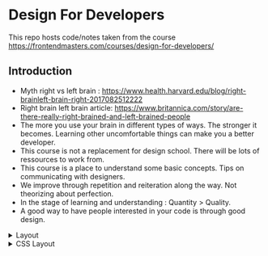 # Design For Developers

This repo hosts code/notes taken from the course https://frontendmasters.com/courses/design-for-developers/

## Introduction

- Myth right vs left brain : https://www.health.harvard.edu/blog/right-brainleft-brain-right-2017082512222
- Right brain left brain article: https://www.britannica.com/story/are-there-really-right-brained-and-left-brained-people
- The more you use your brain in different types of ways. The stronger it becomes. Learning other uncomfortable things can make you a better developer.
- This course is not a replacement for design school. There will be lots of ressources to work from.
- This course is a place to understand some basic concepts. Tips on communicating with designers.
- We improve through repetition and reiteration along the way. Not theorizing about perfection.
- In the stage of learning and understanding : Quantity > Quality.
- A good way to have people interested in your code is through good design.

<details>
  <summary>Layout</summary>

- Grid systems are an old concept. They bring order to chaos and help to focus on navigating its space.
- We as humans thought of organizing things in systems of grids so we can find them easier.
- We can play with the base concept of the entire layout with just a few blocks rather than figuring out everything at once.

- Balance and symmetry: if you want to convey attention to a certain area, you can somehow break the rythme and keep the eye moving around.
- People do tend to gravitate more towards an assymetrical canvas.
- Example of assymetrical work : https://dribbble.com/Orizon
- Rule of thirds: Break your piece into thirds and add your key element into one of the third. : https://en.wikipedia.org/wiki/Rule_of_thirds
- Swiss deisgn is using and making and breaking grids.
- Saccade: a rapid movement of the eye between fixation points. Even if you are staring at an image, your eye is still scanning around for moving parts.
- Circles draw your eye more than other shapes.
- Scaling and cropping techniques can make your piece dynamic or a part of your layout.
- Book on grid and composition: https://www.amazon.com/Making-Breaking-Second-Updated-Expanded/dp/163159284X
- Anchoring things to one another to make things cohesive.
- If you are looking to move some elements of a design to another area, designers might ask questions to preserve anchoring or find another solutions with other anchoring techniques. They still need to follow some design rules while solving problems.
</details>

<details>
  <summary>CSS Layout</summary>

- CSS Grid ressource:

  1. https://gridbyexample.com/
  2. https://labs.jensimmons.com/
  3. http://cssgridgarden.com/
  4. https://cssgrid-generator.netlify.app/

- CSS Clip path tool: https://bennettfeely.com/clippy/
- CSS and SVG masks examples: https://codepen.io/yoksel/pen/fsdbu
- CSS writing mode article: https://24ways.org/2016/css-writing-modes/

</details>
